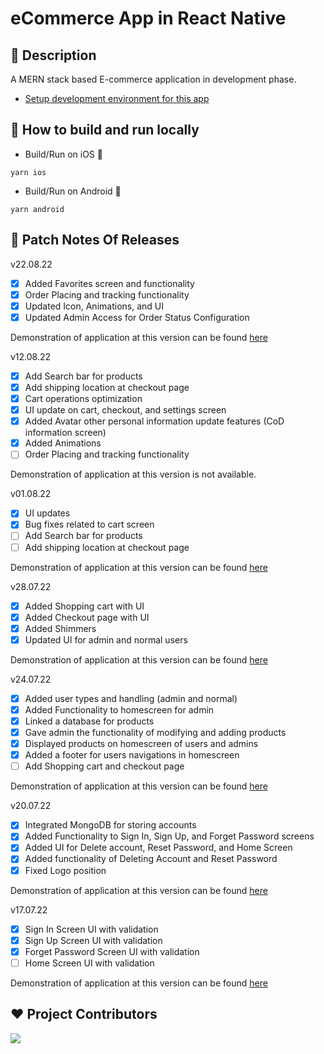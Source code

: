 # eCommerce App in React Native

## 📱 Description

A MERN stack based E-commerce application in development phase.

- [Setup development environment for this app](https://reactnative.dev/docs/environment-setup)

## 🏃 How to build and run locally

- Build/Run on iOS 🍎

```
yarn ios
```

- Build/Run on Android 🤖

```
yarn android
```

## 📝 Patch Notes Of Releases

v22.08.22

- [x] Added Favorites screen and functionality
- [x] Order Placing and tracking functionality
- [x] Updated Icon, Animations, and UI
- [x] Updated Admin Access for Order Status Configuration

Demonstration of application at this version can be found [here](https://www.youtube.com/watch?v=NOKwE5M9Ebk)

v12.08.22

- [x] Add Search bar for products
- [x] Add shipping location at checkout page
- [x] Cart operations optimization
- [x] UI update on cart, checkout, and settings screen
- [x] Added Avatar other personal information update features (CoD information screen)
- [x] Added Animations
- [ ] Order Placing and tracking functionality

Demonstration of application at this version is not available.

v01.08.22

- [x] UI updates
- [x] Bug fixes related to cart screen
- [ ] Add Search bar for products
- [ ] Add shipping location at checkout page

Demonstration of application at this version can be found [here](https://www.youtube.com/watch?v=7SA18gr2T_4)

v28.07.22

- [x] Added Shopping cart with UI
- [x] Added Checkout page with UI
- [x] Added Shimmers
- [x] Updated UI for admin and normal users

Demonstration of application at this version can be found [here](https://www.youtube.com/watch?v=-mDrMNghuMw)

v24.07.22

- [x] Added user types and handling (admin and normal)
- [x] Added Functionality to homescreen for admin
- [x] Linked a database for products
- [x] Gave admin the functionality of modifying and adding products
- [x] Displayed products on homescreen of users and admins
- [x] Added a footer for users navigations in homescreen
- [ ] Add Shopping cart and checkout page

Demonstration of application at this version can be found [here](https://www.youtube.com/watch?v=HoSN6B9WkpE)

v20.07.22

- [x] Integrated MongoDB for storing accounts
- [x] Added Functionality to Sign In, Sign Up, and Forget Password screens
- [x] Added UI for Delete account, Reset Password, and Home Screen
- [x] Added functionality of Deleting Account and Reset Password
- [x] Fixed Logo position

Demonstration of application at this version can be found [here](https://www.youtube.com/watch?v=DJoHO6Ya51E)

v17.07.22

- [x] Sign In Screen UI with validation
- [x] Sign Up Screen UI with validation
- [x] Forget Password Screen UI with validation
- [ ] Home Screen UI with validation

Demonstration of application at this version can be found [here](https://youtu.be/CpGDpmLg0pI)

<!-- Copy-paste in your Readme.md file -->

## ❤️ Project Contributors

<a href="https://github.com/UsamaSarwar/reactnative-ecommerce-alpha/graphs/contributors">
  <img src="https://contrib.rocks/image?repo=UsamaSarwar/reactnative-ecommerce-alpha" />
</a>
